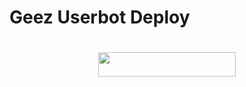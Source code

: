 # Geez Userbot Deploy
#

<p align="center"><a href="https://heroku.com/deploy?template=https://github.com/AppleBotz/Geez"> <img src="https://img.shields.io/badge/Deploy%20To%20Heroku-purple?style=for-the-badge&logo=heroku" width="220" height="38.45"/></a></p>

